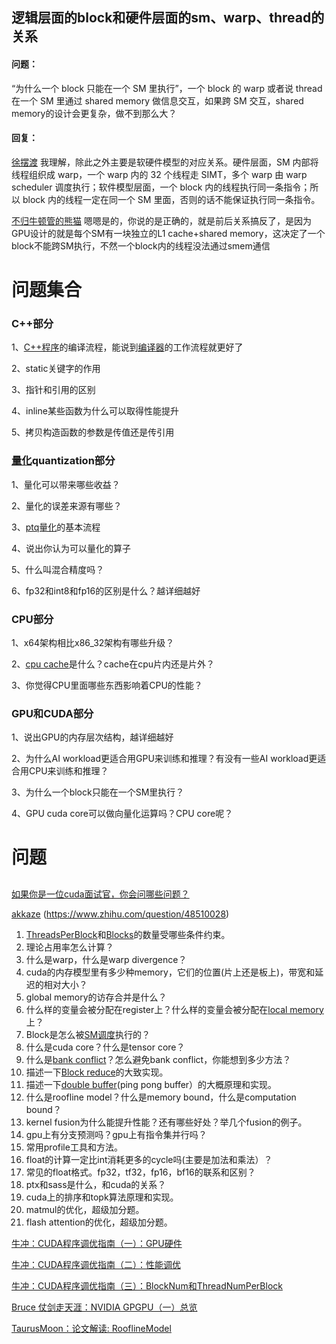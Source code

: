 ## 逻辑层面的block和硬件层面的sm、warp、thread的关系
#### 问题：
“为什么一个 block 只能在一个 SM 里执行”，一个 block 的 warp 或者说 thread 在一个 SM 里通过 shared memory 做信息交互，如果跨 SM 交互，shared memory的设计会更复杂，做不到那么大？

#### 回复​：

[徐摆渡](https://www.zhihu.com/people/9e14f91c483c4aad36d74c9cd027b6c2)
我理解，除此之外主要是软硬件模型的对应关系。硬件层面，SM 内部将线程组织成 warp，一个 warp 内的 32 个线程走 SIMT，多个 warp 由 warp scheduler 调度执行；软件模型层面，一个 block 内的线程执行同一条指令；所以 block 内的线程一定在同一个 SM 里面，否则的话不能保证执行同一条指令。

[不归牛顿管的熊猫](https://www.zhihu.com/people/09828a718a5433f59d31bddecf6ab79e)
嗯嗯是的，你说的是正确的，就是前后关系搞反了，是因为GPU设计的就是每个SM有一块独立的L1 cache+shared memory，这决定了一个block不能跨SM执行，不然一个block内的线程没法通过smem通信


# 问题集合

### **C++部分**

1、[C++程序](https://zhida.zhihu.com/search?content_id=233589285&content_type=Article&match_order=1&q=C%2B%2B%E7%A8%8B%E5%BA%8F&zhida_source=entity)的编译流程，能说到[编译器](https://zhida.zhihu.com/search?content_id=233589285&content_type=Article&match_order=1&q=%E7%BC%96%E8%AF%91%E5%99%A8&zhida_source=entity)的工作流程就更好了

2、static关键字的作用

3、指针和引用的区别

4、inline某些函数为什么可以取得性能提升

5、拷贝构造函数的参数是传值还是传引用

### **[量化](https://zhida.zhihu.com/search?content_id=233589285&content_type=Article&match_order=1&q=%E9%87%8F%E5%8C%96&zhida_source=entity)quantization部分**

1、量化可以带来哪些收益？

2、量化的误差来源有哪些？

3、[ptq量化](https://zhida.zhihu.com/search?content_id=233589285&content_type=Article&match_order=1&q=ptq%E9%87%8F%E5%8C%96&zhida_source=entity)的基本流程

4、说出你认为可以量化的算子

5、什么叫混合精度吗？

6、fp32和int8和fp16的区别是什么？越详细越好

### **CPU部分**

1、x64架构相比x86_32架构有哪些升级？

2、[cpu cache](https://zhida.zhihu.com/search?content_id=233589285&content_type=Article&match_order=1&q=cpu+cache&zhida_source=entity)是什么？cache在cpu片内还是片外？

3、你觉得CPU里面哪些东西影响着CPU的性能？

### **GPU和CUDA部分**

1、说出GPU的内存层次结构，越详细越好

2、为什么AI workload更适合用GPU来训练和推理？有没有一些AI workload更适合用CPU来训练和推理？

3、为什么一个block只能在一个SM里执行？

4、GPU cuda core可以做向量化运算吗？CPU core呢？


# 问题
## 

[如果你是一位cuda面试官，你会问哪些问题？](https://www.zhihu.com/question/10951382954/answer/90039867199)


[akkaze](https://www.zhihu.com/people/kkk-37-60)
(https://www.zhihu.com/question/48510028)

1. [ThreadsPerBlock](https://zhida.zhihu.com/search?content_id=711122540&content_type=Answer&match_order=1&q=ThreadsPerBlock&zhida_source=entity)和[Blocks](https://zhida.zhihu.com/search?content_id=711122540&content_type=Answer&match_order=1&q=Blocks&zhida_source=entity)的数量受哪些条件约束。
2. 理论占用率怎么计算？
3. 什么是warp，什么是warp divergence？
4. cuda的内存模型里有多少种memory，它们的位置(片上还是板上)，带宽和延迟的相对大小？
5. global memory的访存合并是什么？
6. 什么样的变量会被分配在register上？什么样的变量会被分配在[local memory](https://zhida.zhihu.com/search?content_id=711122540&content_type=Answer&match_order=1&q=local+memory&zhida_source=entity)上？
7. Block是怎么被[SM调度](https://zhida.zhihu.com/search?content_id=711122540&content_type=Answer&match_order=1&q=SM%E8%B0%83%E5%BA%A6&zhida_source=entity)执行的？
8. 什么是cuda core？什么是tensor core？
9. 什么是[bank conflict](https://zhida.zhihu.com/search?content_id=711122540&content_type=Answer&match_order=1&q=bank+conflict&zhida_source=entity)？怎么避免bank conflict，你能想到多少方法？
10. 描述一下[Block reduce](https://zhida.zhihu.com/search?content_id=711122540&content_type=Answer&match_order=1&q=Block+reduce&zhida_source=entity)的大致实现。
11. 描述一下[double buffer](https://zhida.zhihu.com/search?content_id=711122540&content_type=Answer&match_order=1&q=double+buffer&zhida_source=entity)(ping pong buffer）的大概原理和实现。
12. 什么是roofline model？什么是memory bound，什么是computation bound？
13. kernel fusion为什么能提升性能？还有哪些好处？举几个fusion的例子。
14. gpu上有分支预测吗？gpu上有指令集并行吗？
15. 常用profile工具和方法。
16. float的计算一定比int消耗更多的cycle吗(主要是加法和乘法）？
17. 常见的float格式。fp32，tf32，fp16，bf16的联系和区别？
18. ptx和sass是什么，和cuda的关系？
19. cuda上的排序和topk算法原理和实现。
20. matmul的优化，超级加分题。
21. flash attention的优化，超级加分题。

  

[牛冲：CUDA程序调优指南（一）：GPU硬件](https://zhuanlan.zhihu.com/p/84509270?utm_psn=1869338859290120192)

[牛冲：CUDA程序调优指南（二）：性能调优](https://zhuanlan.zhihu.com/p/84510732?utm_psn=1869339035295674368)

[牛冲：CUDA程序调优指南（三）：BlockNum和ThreadNumPerBlock](https://zhuanlan.zhihu.com/p/84511202?utm_psn=1869339233296207873)

[Bruce 仗剑走天涯：NVIDIA GPGPU（一）总览](https://zhuanlan.zhihu.com/p/679525399?utm_psn=1869708426973687808)

[TaurusMoon：论文解读: RooflineModel](https://zhuanlan.zhihu.com/p/693068828?utm_psn=1872366177134702592)